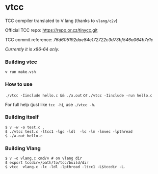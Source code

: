 # vtcc
TCC compiler translated to V lang (thanks to `vlang/c2v`)

Official TCC repo: https://repo.or.cz/tinycc.git

TCC commit reference: _76d605192dae84c172722c3d73bf546a064b7e1c_

*Currently it is x86-64 only.*

### Building vtcc

`v run make.vsh`

### How to use

`./vtcc -Iinclude hello.c && ./a.out` or `./vtcc -Iinclude -run hello.c`

For full help (just like `tcc -h`), use `./vtcc -h`.

### Building itself

```
$ v -w -o test.c . 
$ ./vtcc test.c -ltcc1 -lgc -ldl  -lc -lm -lmvec -lpthread
$ ./a.out hello.c
```

### Building Vlang

```
$ v -o vlang.c cmd/v # on vlang dir
$ export tccdir=/path/to/tcc/build/dir
$ vtcc  vlang.c -lc -ldl -lpthread -ltcc1 -L$tccdir -L.
```